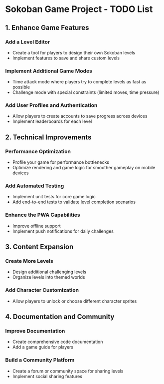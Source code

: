 # Sokoban Game Project - TODO List

## 1. Enhance Game Features

### Add a Level Editor

- Create a tool for players to design their own Sokoban levels
- Implement features to save and share custom levels

### Implement Additional Game Modes

- Time attack mode where players try to complete levels as fast as possible
- Challenge mode with special constraints (limited moves, time pressure)

### Add User Profiles and Authentication

- Allow players to create accounts to save progress across devices
- Implement leaderboards for each level

## 2. Technical Improvements

### Performance Optimization

- Profile your game for performance bottlenecks
- Optimize rendering and game logic for smoother gameplay on mobile devices

### Add Automated Testing

- Implement unit tests for core game logic
- Add end-to-end tests to validate level completion scenarios

### Enhance the PWA Capabilities

- Improve offline support
- Implement push notifications for daily challenges

## 3. Content Expansion

### Create More Levels

- Design additional challenging levels
- Organize levels into themed worlds

### Add Character Customization

- Allow players to unlock or choose different character sprites

## 4. Documentation and Community

### Improve Documentation

- Create comprehensive code documentation
- Add a game guide for players

### Build a Community Platform

- Create a forum or community space for sharing levels
- Implement social sharing features